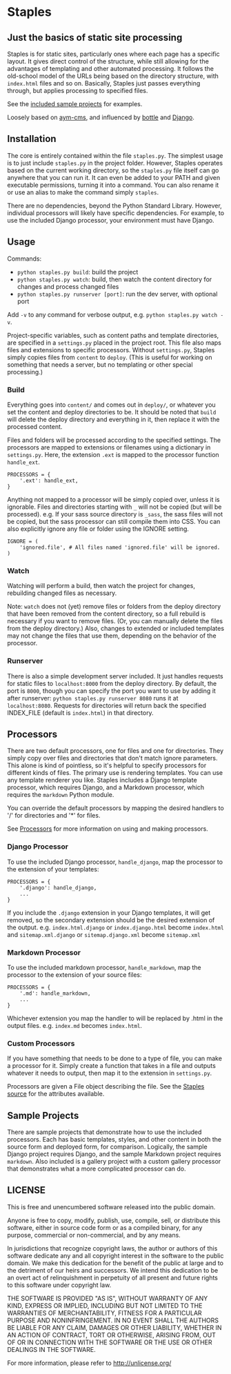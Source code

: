 # Staples
## Just the basics of static site processing

Staples is for static sites, particularly ones where each page has a specific layout. It gives direct control of the structure, while still allowing for the advantages of templating and other automated processing. It follows the old-school model of the URLs being based on the directory structure, with `index.html` files and so on. Basically, Staples just passes everything through, but applies processing to specified files.

See the [included sample projects](https://github.com/typeish/staples/tree/master/sample_projects) for examples.

Loosely based on [aym-cms](https://github.com/lethain/aym-cms), and influenced by [bottle](http://bottle.paws.de) and [Django](http://www.djangoproject.com).



## Installation

The core is entirely contained within the file `staples.py`. The simplest usage is to just include `staples.py` in the project folder. However, Staples operates based on the current working directory, so the `staples.py` file itself can go anywhere that you can run it. It can even be added to your PATH and given executable permissions, turning it into a command. You can also rename it or use an alias to make the command simply `staples`.

There are no dependencies, beyond the Python Standard Library. However, individual processors will likely have specific dependencies. For example, to use the included Django processor, your environment must have Django.



## Usage

Commands:
* `python staples.py build`: build the project
* `python staples.py watch`: build, then watch the content directory for changes and process changed files
* `python staples.py runserver [port]`: run the dev server, with optional port

Add `-v` to any command for verbose output, e.g. `python staples.py watch -v`.

Project-specific variables, such as content paths and template directories, are specified in a `settings.py` placed in the project root. This file also maps files and extensions to specific processors. Without `settings.py`, Staples simply copies files from `content` to `deploy`. (This is useful for working on something that needs a server, but no templating or other special processing.)


### Build

Everything goes into `content/` and comes out in `deploy/`, or whatever you set the content and deploy directories to be. It should be noted that `build` will delete the deploy directory and everything in it, then replace it with the processed content.

Files and folders will be processed according to the specified settings. The processors are mapped to extensions or filenames using a dictionary in `settings.py`. Here, the extension `.ext` is mapped to the processor function `handle_ext`.

    PROCESSORS = {
        '.ext': handle_ext,
    }

Anything not mapped to a processor will be simply copied over, unless it is ignorable. Files and directories starting with `_` will not be copied (but will be processed). e.g. If your sass source directory is `_sass`, the sass files will not be copied, but the sass processor can still compile them into CSS. You can also explicitly ignore any file or folder using the IGNORE setting.

    IGNORE = (
        'ignored.file', # All files named 'ignored.file' will be ignored.
    )


### Watch

Watching will perform a build, then watch the project for changes, rebuilding changed files as necessary.

Note: `watch` does not (yet) remove files or folders from the deploy directory that have been removed from the content directory, so a full rebuild is necessary if you want to remove files. (Or, you can manually delete the files from the deploy directory.) Also, changes to extended or included templates may not change the files that use them, depending on the behavior of the processor.


### Runserver

There is also a simple development server included. It just handles requests for static files to `localhost:8000` from the deploy directory. By default, the port is `8000`, though you can specify the port you want to use by adding it after runserver: `python staples.py runserver 8080` runs it at `localhost:8080`. Requests for directories will return back the specified INDEX_FILE (default is `index.html`) in that directory.



## Processors

There are two default processors, one for files and one for directories. They simply copy over files and directories that don't match ignore parameters. This alone is kind of pointless, so it's helpful to specify processors for different kinds of files. The primary use is rendering templates. You can use any template renderer you like. Staples includes a Django template processor, which requires Django, and a Markdown processor, which requires the `markdown` Python module.

You can override the default processors by mapping the desired handlers to '/' for directories and '*' for files.

See [Processors](https://github.com/typeish/staples/wiki/Processors) for more information on using and making processors.

### Django Processor
To use the included Django processor, `handle_django`, map the processor to the extension of your templates:

    PROCESSORS = {
        '.django': handle_django,
        ...
    }

If you include the `.django` extension in your Django templates, it will get removed, so the secondary extension should be the desired extension of the output. e.g. `index.html.django` or `index.django.html` become `index.html` and `sitemap.xml.django` or `sitemap.django.xml` become `sitemap.xml`


### Markdown Processor
To use the included markdown processor, `handle_markdown`, map the processor to the extension of your source files:

    PROCESSORS = {
        '.md': handle_markdown,
        ...
    }

Whichever extension you map the handler to will be replaced by .html in the output files. e.g. `index.md` becomes `index.html`.


### Custom Processors

If you have something that needs to be done to a type of file, you can make a processor for it. Simply create a function that takes in a file and outputs whatever it needs to output, then map it to the extension in `settings.py`.

Processors are given a File object describing the file. See the [Staples source](https://github.com/typeish/staples/blob/master/staples.py) for the attributes available.



## Sample Projects

There are sample projects that demonstrate how to use the included processors. Each has basic templates, styles, and other content in both the source form and deployed form, for comparison. Logically, the sample Django project requires Django, and the sample Markdown project requires `markdown`. Also included is a gallery project with a custom gallery processor that demonstrates what a more complicated processor can do.



## LICENSE 

This is free and unencumbered software released into the public domain.

Anyone is free to copy, modify, publish, use, compile, sell, or
distribute this software, either in source code form or as a compiled
binary, for any purpose, commercial or non-commercial, and by any
means.

In jurisdictions that recognize copyright laws, the author or authors
of this software dedicate any and all copyright interest in the
software to the public domain. We make this dedication for the benefit
of the public at large and to the detriment of our heirs and
successors. We intend this dedication to be an overt act of
relinquishment in perpetuity of all present and future rights to this
software under copyright law.

THE SOFTWARE IS PROVIDED "AS IS", WITHOUT WARRANTY OF ANY KIND,
EXPRESS OR IMPLIED, INCLUDING BUT NOT LIMITED TO THE WARRANTIES OF
MERCHANTABILITY, FITNESS FOR A PARTICULAR PURPOSE AND NONINFRINGEMENT.
IN NO EVENT SHALL THE AUTHORS BE LIABLE FOR ANY CLAIM, DAMAGES OR
OTHER LIABILITY, WHETHER IN AN ACTION OF CONTRACT, TORT OR OTHERWISE,
ARISING FROM, OUT OF OR IN CONNECTION WITH THE SOFTWARE OR THE USE OR
OTHER DEALINGS IN THE SOFTWARE.

For more information, please refer to <http://unlicense.org/>
